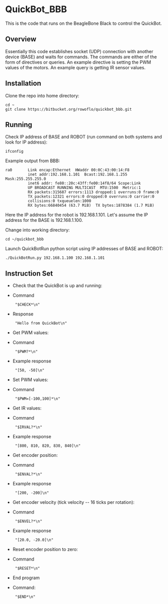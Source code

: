 # QuickBot_BBB
This is the code that runs on the BeagleBone Black to control the QuickBot.

## Overview
Essentially this code establishes socket (UDP) connection with another device (BASE) and waits for commands. The commands are either of the form of directives or queries. An example directive is setting the PWM values of the motors. An example query is getting IR sensor values.

## Installation
Clone the repo into home directory:
	
	cd ~
	git clone https://bitbucket.org/rowoflo/quickbot_bbb.git
	
## Running
Check IP address of BASE and ROBOT (run command on both systems and look for IP address):
	
	ifconfig
	
Example output from BBB:

	ra0       Link encap:Ethernet  HWaddr 00:0C:43:00:14:F8  
	          inet addr:192.168.1.101  Bcast:192.168.1.255  Mask:255.255.255.0
	          inet6 addr: fe80::20c:43ff:fe00:14f8/64 Scope:Link
	          UP BROADCAST RUNNING MULTICAST  MTU:1500  Metric:1
	          RX packets:315687 errors:1113 dropped:1 overruns:0 frame:0
	          TX packets:12321 errors:0 dropped:0 overruns:0 carrier:0
	          collisions:0 txqueuelen:1000 
	          RX bytes:66840454 (63.7 MiB)  TX bytes:1878384 (1.7 MiB)
	          
Here the IP address for the robot is 192.168.1.101. Let's assume the IP address for the BASE is 192.168.1.100.          

Change into working directory:

	cd ~/quickbot_bbb

Launch QuickBotRun python script using IP addresses of BASE and ROBOT:

	./QuickBotRun.py 192.168.1.100 192.168.1.101

## Instruction Set

* Check that the QuickBot is up and running:
 * Command

		"$CHECK*\n"
	
 * Response
	
		"Hello from QuickBot\n"
	
* Get PWM values:
 * Command

		"$PWM?*\n"
	
 * Example response
	
		"[50, -50]\n"
	
* Set PWM values:
 * Command

		"$PWM=[-100,100]*\n"
	
* Get IR values:
 * Command

		"$IRVAL?*\n"
	
 * Example response
	
		"[800, 810, 820, 830, 840]\n"
	
* Get encoder position:
 * Command

		"$ENVAL?*\n"
	
 * Example response
	
		"[200, -200]\n"
	
* Get encoder velocity (tick velocity -- 16 ticks per rotation):
 * Command

		"$ENVEL?*\n"
	
 * Example response
	
		"[20.0, -20.0]\n"
	
* Reset encoder position to zero:
 * Command

		"$RESET*\n"
	
* End program
 * Command:
 
 		"$END*\n"
	
